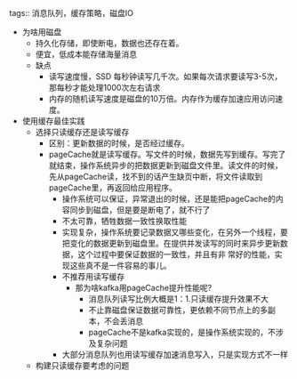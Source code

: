 tags:: 消息队列，缓存策略，磁盘IO

- 为啥用磁盘
	- 持久化存储，即使断电，数据也还存在着。
	- 便宜，低成本能存储海量消息
	- 缺点
		- 读写速度慢，SSD 每秒钟读写几千次。如果每次请求要读写3-5次，那每秒才能处理1000次左右请求
		- 内存的随机读写速度是磁盘的10万倍。内存作为缓存加速应用访问速度。
- 使用缓存最佳实践
	- 选择只读缓存还是读写缓存
		- 区别：更新数据的时候，是否经过缓存。
		- pageCache就是读写缓存。写文件的时候，数据先写到缓存。写完了就结束，操作系统异步的把数据更新到磁盘文件里。读文件的时候，先从pageCache读，找不到的话产生缺页中断，将文件读取到pageCache里，再返回给应用程序。
			- 操作系统可以保证，异常退出的时候，还是能把pageCache的内容同步到磁盘，但是要是断电了，就不行了
			- 不太可靠，牺牲数据一致性换取性能
			- 实现复杂，操作系统要记录数据又哪些变化，在另外一个线程，要把变化的数据更新到磁盘里。在提供并发读写的同时来异步更新数据，这个过程中要保证数据的一致性，并且有非 常好的性能，实现这些真不是一件容易的事儿。
			- 不推荐用读写缓存
				- 那为啥kafka用pageCache提升性能呢?
					- 消息队列读写比例大概是1：1.只读缓存提升效果不大
					- 不止靠磁盘保证数据可靠性，更依赖不同节点上的多副本，不会丢消息
					- pageCache不是kafka实现的，是操作系统实现的，不涉及复杂问题
			- 大部分消息队列也用读写缓存加速消息写入，只是实现方式不一样
	- 构建只读缓存要考虑的问题
